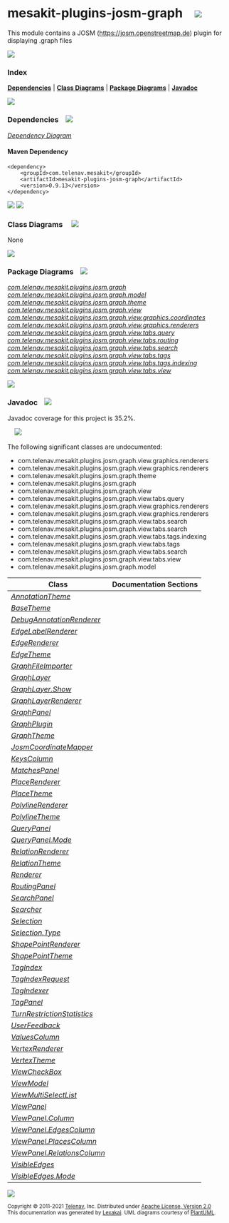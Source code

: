 [//]: # (start-user-text)



[//]: # (end-user-text)

# mesakit-plugins-josm-graph &nbsp;&nbsp; <img src="https://telenav.github.io/telenav-assets/images/icons//puzzle-32.png" srcset="https://telenav.github.io/telenav-assets/images/icons//puzzle-32-2x.png 2x"/>

This module contains a JOSM (https://josm.openstreetmap.de) plugin for displaying .graph files

<img src="https://telenav.github.io/telenav-assets/images/separators/horizontal-line-512.png" srcset="https://telenav.github.io/telenav-assets/images/separators/horizontal-line-512-2x.png 2x"/>

### Index



[**Dependencies**](#dependencies) | [**Class Diagrams**](#class-diagrams) | [**Package Diagrams**](#package-diagrams) | [**Javadoc**](#javadoc)

<img src="https://telenav.github.io/telenav-assets/images/separators/horizontal-line-512.png" srcset="https://telenav.github.io/telenav-assets/images/separators/horizontal-line-512-2x.png 2x"/>

### Dependencies <a name="dependencies"></a> &nbsp;&nbsp; <img src="https://telenav.github.io/telenav-assets/images/icons/dependencies-32.png" srcset="https://telenav.github.io/telenav-assets/images/icons/dependencies-32-2x.png 2x"/>

[*Dependency Diagram*](https://www.mesakit.org/0.9.13/lexakai/mesakit-extensions/mesakit-plugins/josm/graph/documentation/diagrams/dependencies.svg)

#### Maven Dependency

    <dependency>
        <groupId>com.telenav.mesakit</groupId>
        <artifactId>mesakit-plugins-josm-graph</artifactId>
        <version>0.9.13</version>
    </dependency>

<img src="https://telenav.github.io/telenav-assets/images/separators/horizontal-line-128.png" srcset="https://telenav.github.io/telenav-assets/images/separators/horizontal-line-128-2x.png 2x"/>

[//]: # (start-user-text)



[//]: # (end-user-text)

<img src="https://telenav.github.io/telenav-assets/images/separators/horizontal-line-128.png" srcset="https://telenav.github.io/telenav-assets/images/separators/horizontal-line-128-2x.png 2x"/>

### Class Diagrams <a name="class-diagrams"></a> &nbsp; &nbsp; <img src="https://telenav.github.io/telenav-assets/images/icons/diagram-40.png" srcset="https://telenav.github.io/telenav-assets/images/icons/diagram-40-2x.png 2x"/>

None

<img src="https://telenav.github.io/telenav-assets/images/separators/horizontal-line-128.png" srcset="https://telenav.github.io/telenav-assets/images/separators/horizontal-line-128-2x.png 2x"/>

### Package Diagrams <a name="package-diagrams"></a> &nbsp;&nbsp; <img src="https://telenav.github.io/telenav-assets/images/icons/box-24.png" srcset="https://telenav.github.io/telenav-assets/images/icons/box-24-2x.png 2x"/>

[*com.telenav.mesakit.plugins.josm.graph*](https://www.mesakit.org/0.9.13/lexakai/mesakit-extensions/mesakit-plugins/josm/graph/documentation/diagrams/com.telenav.mesakit.plugins.josm.graph.svg)  
[*com.telenav.mesakit.plugins.josm.graph.model*](https://www.mesakit.org/0.9.13/lexakai/mesakit-extensions/mesakit-plugins/josm/graph/documentation/diagrams/com.telenav.mesakit.plugins.josm.graph.model.svg)  
[*com.telenav.mesakit.plugins.josm.graph.theme*](https://www.mesakit.org/0.9.13/lexakai/mesakit-extensions/mesakit-plugins/josm/graph/documentation/diagrams/com.telenav.mesakit.plugins.josm.graph.theme.svg)  
[*com.telenav.mesakit.plugins.josm.graph.view*](https://www.mesakit.org/0.9.13/lexakai/mesakit-extensions/mesakit-plugins/josm/graph/documentation/diagrams/com.telenav.mesakit.plugins.josm.graph.view.svg)  
[*com.telenav.mesakit.plugins.josm.graph.view.graphics.coordinates*](https://www.mesakit.org/0.9.13/lexakai/mesakit-extensions/mesakit-plugins/josm/graph/documentation/diagrams/com.telenav.mesakit.plugins.josm.graph.view.graphics.coordinates.svg)  
[*com.telenav.mesakit.plugins.josm.graph.view.graphics.renderers*](https://www.mesakit.org/0.9.13/lexakai/mesakit-extensions/mesakit-plugins/josm/graph/documentation/diagrams/com.telenav.mesakit.plugins.josm.graph.view.graphics.renderers.svg)  
[*com.telenav.mesakit.plugins.josm.graph.view.tabs.query*](https://www.mesakit.org/0.9.13/lexakai/mesakit-extensions/mesakit-plugins/josm/graph/documentation/diagrams/com.telenav.mesakit.plugins.josm.graph.view.tabs.query.svg)  
[*com.telenav.mesakit.plugins.josm.graph.view.tabs.routing*](https://www.mesakit.org/0.9.13/lexakai/mesakit-extensions/mesakit-plugins/josm/graph/documentation/diagrams/com.telenav.mesakit.plugins.josm.graph.view.tabs.routing.svg)  
[*com.telenav.mesakit.plugins.josm.graph.view.tabs.search*](https://www.mesakit.org/0.9.13/lexakai/mesakit-extensions/mesakit-plugins/josm/graph/documentation/diagrams/com.telenav.mesakit.plugins.josm.graph.view.tabs.search.svg)  
[*com.telenav.mesakit.plugins.josm.graph.view.tabs.tags*](https://www.mesakit.org/0.9.13/lexakai/mesakit-extensions/mesakit-plugins/josm/graph/documentation/diagrams/com.telenav.mesakit.plugins.josm.graph.view.tabs.tags.svg)  
[*com.telenav.mesakit.plugins.josm.graph.view.tabs.tags.indexing*](https://www.mesakit.org/0.9.13/lexakai/mesakit-extensions/mesakit-plugins/josm/graph/documentation/diagrams/com.telenav.mesakit.plugins.josm.graph.view.tabs.tags.indexing.svg)  
[*com.telenav.mesakit.plugins.josm.graph.view.tabs.view*](https://www.mesakit.org/0.9.13/lexakai/mesakit-extensions/mesakit-plugins/josm/graph/documentation/diagrams/com.telenav.mesakit.plugins.josm.graph.view.tabs.view.svg)

<img src="https://telenav.github.io/telenav-assets/images/separators/horizontal-line-128.png" srcset="https://telenav.github.io/telenav-assets/images/separators/horizontal-line-128-2x.png 2x"/>

### Javadoc <a name="javadoc"></a> &nbsp;&nbsp; <img src="https://telenav.github.io/telenav-assets/images/icons/books-24.png" srcset="https://telenav.github.io/telenav-assets/images/icons/books-24-2x.png 2x"/>

Javadoc coverage for this project is 35.2%.  
  
&nbsp; &nbsp; <img src="https://telenav.github.io/telenav-assets/images/meter/meter-40-96.png" srcset="https://telenav.github.io/telenav-assets/images/meter/meter-40-96-2x.png 2x"/>


The following significant classes are undocumented:  

- com.telenav.mesakit.plugins.josm.graph.view.graphics.renderers  
- com.telenav.mesakit.plugins.josm.graph.view.graphics.renderers  
- com.telenav.mesakit.plugins.josm.graph.theme  
- com.telenav.mesakit.plugins.josm.graph  
- com.telenav.mesakit.plugins.josm.graph.view  
- com.telenav.mesakit.plugins.josm.graph.view.tabs.query  
- com.telenav.mesakit.plugins.josm.graph.view.graphics.renderers  
- com.telenav.mesakit.plugins.josm.graph.view.graphics.renderers  
- com.telenav.mesakit.plugins.josm.graph.view.tabs.search  
- com.telenav.mesakit.plugins.josm.graph.view.tabs.search  
- com.telenav.mesakit.plugins.josm.graph.view.tabs.tags.indexing  
- com.telenav.mesakit.plugins.josm.graph.view.tabs.tags  
- com.telenav.mesakit.plugins.josm.graph.view.tabs.search  
- com.telenav.mesakit.plugins.josm.graph.view.tabs.view  
- com.telenav.mesakit.plugins.josm.graph.model

| Class | Documentation Sections |
|---|---|
| [*AnnotationTheme*](https://www.mesakit.org/0.9.13/javadoc/mesakit-extensions/mesakit.plugins.josm.graph/////////////////////////////////////////////////////////////.html) |  |  
| [*BaseTheme*](https://www.mesakit.org/0.9.13/javadoc/mesakit-extensions/mesakit.plugins.josm.graph///////////////////////////////////////////////////////.html) |  |  
| [*DebugAnnotationRenderer*](https://www.mesakit.org/0.9.13/javadoc/mesakit-extensions/mesakit.plugins.josm.graph///////////////////////////////////////////////////////////////////////////////////////.html) |  |  
| [*EdgeLabelRenderer*](https://www.mesakit.org/0.9.13/javadoc/mesakit-extensions/mesakit.plugins.josm.graph/////////////////////////////////////////////////////////////////////////////////.html) |  |  
| [*EdgeRenderer*](https://www.mesakit.org/0.9.13/javadoc/mesakit-extensions/mesakit.plugins.josm.graph////////////////////////////////////////////////////////////////////////////.html) |  |  
| [*EdgeTheme*](https://www.mesakit.org/0.9.13/javadoc/mesakit-extensions/mesakit.plugins.josm.graph///////////////////////////////////////////////////////.html) |  |  
| [*GraphFileImporter*](https://www.mesakit.org/0.9.13/javadoc/mesakit-extensions/mesakit.plugins.josm.graph/////////////////////////////////////////////////////////.html) |  |  
| [*GraphLayer*](https://www.mesakit.org/0.9.13/javadoc/mesakit-extensions/mesakit.plugins.josm.graph///////////////////////////////////////////////////////.html) |  |  
| [*GraphLayer.Show*](https://www.mesakit.org/0.9.13/javadoc/mesakit-extensions/mesakit.plugins.josm.graph////////////////////////////////////////////////////////////.html) |  |  
| [*GraphLayerRenderer*](https://www.mesakit.org/0.9.13/javadoc/mesakit-extensions/mesakit.plugins.josm.graph///////////////////////////////////////////////////////////////.html) |  |  
| [*GraphPanel*](https://www.mesakit.org/0.9.13/javadoc/mesakit-extensions/mesakit.plugins.josm.graph///////////////////////////////////////////////////////.html) |  |  
| [*GraphPlugin*](https://www.mesakit.org/0.9.13/javadoc/mesakit-extensions/mesakit.plugins.josm.graph///////////////////////////////////////////////////.html) |  |  
| [*GraphTheme*](https://www.mesakit.org/0.9.13/javadoc/mesakit-extensions/mesakit.plugins.josm.graph////////////////////////////////////////////////////////.html) |  |  
| [*JosmCoordinateMapper*](https://www.mesakit.org/0.9.13/javadoc/mesakit-extensions/mesakit.plugins.josm.graph//////////////////////////////////////////////////////////////////////////////////////.html) |  |  
| [*KeysColumn*](https://www.mesakit.org/0.9.13/javadoc/mesakit-extensions/mesakit.plugins.josm.graph/////////////////////////////////////////////////////////////////.html) |  |  
| [*MatchesPanel*](https://www.mesakit.org/0.9.13/javadoc/mesakit-extensions/mesakit.plugins.josm.graph////////////////////////////////////////////////////////////////////.html) |  |  
| [*PlaceRenderer*](https://www.mesakit.org/0.9.13/javadoc/mesakit-extensions/mesakit.plugins.josm.graph/////////////////////////////////////////////////////////////////////////////.html) |  |  
| [*PlaceTheme*](https://www.mesakit.org/0.9.13/javadoc/mesakit-extensions/mesakit.plugins.josm.graph////////////////////////////////////////////////////////.html) |  |  
| [*PolylineRenderer*](https://www.mesakit.org/0.9.13/javadoc/mesakit-extensions/mesakit.plugins.josm.graph////////////////////////////////////////////////////////////////////////////////.html) |  |  
| [*PolylineTheme*](https://www.mesakit.org/0.9.13/javadoc/mesakit-extensions/mesakit.plugins.josm.graph///////////////////////////////////////////////////////////.html) |  |  
| [*QueryPanel*](https://www.mesakit.org/0.9.13/javadoc/mesakit-extensions/mesakit.plugins.josm.graph//////////////////////////////////////////////////////////////////.html) |  |  
| [*QueryPanel.Mode*](https://www.mesakit.org/0.9.13/javadoc/mesakit-extensions/mesakit.plugins.josm.graph///////////////////////////////////////////////////////////////////////.html) |  |  
| [*RelationRenderer*](https://www.mesakit.org/0.9.13/javadoc/mesakit-extensions/mesakit.plugins.josm.graph////////////////////////////////////////////////////////////////////////////////.html) |  |  
| [*RelationTheme*](https://www.mesakit.org/0.9.13/javadoc/mesakit-extensions/mesakit.plugins.josm.graph///////////////////////////////////////////////////////////.html) |  |  
| [*Renderer*](https://www.mesakit.org/0.9.13/javadoc/mesakit-extensions/mesakit.plugins.josm.graph////////////////////////////////////////////////////////////////////////.html) |  |  
| [*RoutingPanel*](https://www.mesakit.org/0.9.13/javadoc/mesakit-extensions/mesakit.plugins.josm.graph//////////////////////////////////////////////////////////////////////.html) |  |  
| [*SearchPanel*](https://www.mesakit.org/0.9.13/javadoc/mesakit-extensions/mesakit.plugins.josm.graph////////////////////////////////////////////////////////////////////.html) |  |  
| [*Searcher*](https://www.mesakit.org/0.9.13/javadoc/mesakit-extensions/mesakit.plugins.josm.graph/////////////////////////////////////////////////////////////////.html) |  |  
| [*Selection*](https://www.mesakit.org/0.9.13/javadoc/mesakit-extensions/mesakit.plugins.josm.graph///////////////////////////////////////////////////////.html) |  |  
| [*Selection.Type*](https://www.mesakit.org/0.9.13/javadoc/mesakit-extensions/mesakit.plugins.josm.graph////////////////////////////////////////////////////////////.html) |  |  
| [*ShapePointRenderer*](https://www.mesakit.org/0.9.13/javadoc/mesakit-extensions/mesakit.plugins.josm.graph//////////////////////////////////////////////////////////////////////////////////.html) |  |  
| [*ShapePointTheme*](https://www.mesakit.org/0.9.13/javadoc/mesakit-extensions/mesakit.plugins.josm.graph/////////////////////////////////////////////////////////////.html) |  |  
| [*TagIndex*](https://www.mesakit.org/0.9.13/javadoc/mesakit-extensions/mesakit.plugins.josm.graph////////////////////////////////////////////////////////////////////////.html) |  |  
| [*TagIndexRequest*](https://www.mesakit.org/0.9.13/javadoc/mesakit-extensions/mesakit.plugins.josm.graph///////////////////////////////////////////////////////////////////////////////.html) |  |  
| [*TagIndexer*](https://www.mesakit.org/0.9.13/javadoc/mesakit-extensions/mesakit.plugins.josm.graph//////////////////////////////////////////////////////////////////////////.html) |  |  
| [*TagPanel*](https://www.mesakit.org/0.9.13/javadoc/mesakit-extensions/mesakit.plugins.josm.graph///////////////////////////////////////////////////////////////.html) |  |  
| [*TurnRestrictionStatistics*](https://www.mesakit.org/0.9.13/javadoc/mesakit-extensions/mesakit.plugins.josm.graph//////////////////////////////////////////////////////////////////////////////////.html) |  |  
| [*UserFeedback*](https://www.mesakit.org/0.9.13/javadoc/mesakit-extensions/mesakit.plugins.josm.graph/////////////////////////////////////////////////////////////////////.html) |  |  
| [*ValuesColumn*](https://www.mesakit.org/0.9.13/javadoc/mesakit-extensions/mesakit.plugins.josm.graph///////////////////////////////////////////////////////////////////.html) |  |  
| [*VertexRenderer*](https://www.mesakit.org/0.9.13/javadoc/mesakit-extensions/mesakit.plugins.josm.graph//////////////////////////////////////////////////////////////////////////////.html) |  |  
| [*VertexTheme*](https://www.mesakit.org/0.9.13/javadoc/mesakit-extensions/mesakit.plugins.josm.graph/////////////////////////////////////////////////////////.html) |  |  
| [*ViewCheckBox*](https://www.mesakit.org/0.9.13/javadoc/mesakit-extensions/mesakit.plugins.josm.graph///////////////////////////////////////////////////////////////////.html) |  |  
| [*ViewModel*](https://www.mesakit.org/0.9.13/javadoc/mesakit-extensions/mesakit.plugins.josm.graph///////////////////////////////////////////////////////.html) |  |  
| [*ViewMultiSelectList*](https://www.mesakit.org/0.9.13/javadoc/mesakit-extensions/mesakit.plugins.josm.graph//////////////////////////////////////////////////////////////////////////.html) |  |  
| [*ViewPanel*](https://www.mesakit.org/0.9.13/javadoc/mesakit-extensions/mesakit.plugins.josm.graph////////////////////////////////////////////////////////////////.html) |  |  
| [*ViewPanel.Column*](https://www.mesakit.org/0.9.13/javadoc/mesakit-extensions/mesakit.plugins.josm.graph///////////////////////////////////////////////////////////////////////.html) |  |  
| [*ViewPanel.EdgesColumn*](https://www.mesakit.org/0.9.13/javadoc/mesakit-extensions/mesakit.plugins.josm.graph////////////////////////////////////////////////////////////////////////////.html) |  |  
| [*ViewPanel.PlacesColumn*](https://www.mesakit.org/0.9.13/javadoc/mesakit-extensions/mesakit.plugins.josm.graph/////////////////////////////////////////////////////////////////////////////.html) |  |  
| [*ViewPanel.RelationsColumn*](https://www.mesakit.org/0.9.13/javadoc/mesakit-extensions/mesakit.plugins.josm.graph////////////////////////////////////////////////////////////////////////////////.html) |  |  
| [*VisibleEdges*](https://www.mesakit.org/0.9.13/javadoc/mesakit-extensions/mesakit.plugins.josm.graph//////////////////////////////////////////////////////////.html) |  |  
| [*VisibleEdges.Mode*](https://www.mesakit.org/0.9.13/javadoc/mesakit-extensions/mesakit.plugins.josm.graph///////////////////////////////////////////////////////////////.html) |  |  

[//]: # (start-user-text)



[//]: # (end-user-text)

<img src="https://telenav.github.io/telenav-assets/images/separators/horizontal-line-512.png" srcset="https://telenav.github.io/telenav-assets/images/separators/horizontal-line-512-2x.png 2x"/>

<sub>Copyright &#169; 2011-2021 [Telenav](https://telenav.com), Inc. Distributed under [Apache License, Version 2.0](LICENSE)</sub>  
<sub>This documentation was generated by [Lexakai](https://lexakai.org). UML diagrams courtesy of [PlantUML](https://plantuml.com).</sub>
